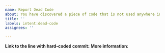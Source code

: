 ```yaml
---
name: Report Dead Code
about: You have discovered a piece of code that is not used anywhere in the code base
title: ''
labels: intent:dead-code
assignees: ''

---
```


__Link to the line with hard-coded commit:__ 
__More information:__
